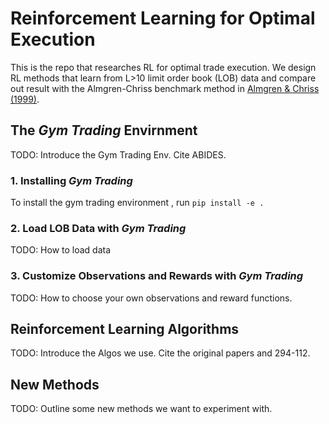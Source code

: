 # Reinforcement Learning for Optimal Execution 

This is the repo that researches RL for optimal trade execution. We design RL methods that learn from L>10 limit order book (LOB) data and compare out result with the Almgren-Chriss benchmark method in [Almgren & Chriss (1999)](https://www.google.com/url?sa=t&rct=j&q=&esrc=s&source=web&cd=1&cad=rja&uact=8&ved=2ahUKEwi2-LKP-qnmAhW-RBUIHdapB80QFjAAegQIBRAC&url=https%3A%2F%2Fwww.math.nyu.edu%2Ffaculty%2Fchriss%2Foptliq_f.pdf&usg=AOvVaw2zXBvgn3vwTcEv5__jTDy).

## The *Gym Trading* Envirnment 

TODO: Introduce the Gym Trading Env. Cite ABIDES.

### 1. Installing *Gym Trading*

To install the gym trading environment , run `pip install -e .`

### 2. Load LOB Data with *Gym Trading*

TODO: How to load data

### 3. Customize Observations and Rewards with *Gym Trading*

TODO: How to choose your own observations and reward functions. 

## Reinforcement Learning Algorithms 

TODO: Introduce the Algos we use. Cite the original papers and 294-112.

## New Methods

TODO: Outline some new methods we want to experiment with. 


